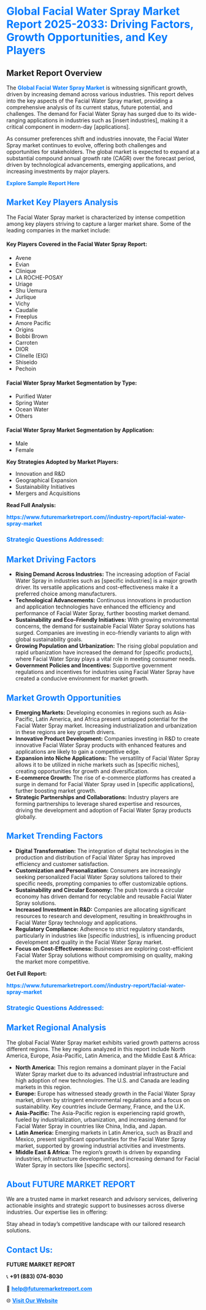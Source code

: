 <h1 style="color: #007BFF;">Global Facial Water Spray Market Report 2025-2033: Driving Factors, Growth Opportunities, and Key Players</h1>

<section id="overview">
<h2>Market Report Overview</h2>
<p>The <a href="https://www.futuremarketreport.com//industry-report/facial-water-spray-market" style="color: #007BFF; text-decoration: none;"><strong>Global Facial Water Spray Market</strong></a> is witnessing significant growth, driven by increasing demand across various industries. This report delves into the key aspects of the Facial Water Spray market, providing a comprehensive analysis of its current status, future potential, and challenges. The demand for Facial Water Spray has surged due to its wide-ranging applications in industries such as [insert industries], making it a critical component in modern-day [applications].</p>
<p>As consumer preferences shift and industries innovate, the Facial Water Spray market continues to evolve, offering both challenges and opportunities for stakeholders. The global market is expected to expand at a substantial compound annual growth rate (CAGR) over the forecast period, driven by technological advancements, emerging applications, and increasing investments by major players.</p>
</section>

<section id="overview">
<p><a href="https://www.futuremarketreport.com//request-sample/reportId=59010" style="color: #007BFF; text-decoration: none;"><strong>Explore Sample Report Here</strong></a></p>
</section>

<section id="key-players">
<h2 style="color: #007BFF;">Market Key Players Analysis</h2>
<p>The Facial Water Spray market is characterized by intense competition among key players striving to capture a larger market share. Some of the leading companies in the market include:</p>
<h4>Key Players Covered in the Facial Water Spray Report:</h4>
<ul><li>Avene</li><li>Evian</li><li>Clinique</li><li>LA ROCHE-POSAY</li><li>Uriage</li><li>Shu Uemura</li><li>Jurlique</li><li>Vichy</li><li>Caudalie</li><li>Freeplus</li><li>Amore Pacific</li><li>Origins</li><li>Bobbi Brown</li><li>Carroten</li><li>DIOR</li><li>Clinelle (EIG)</li><li>Shiseido</li><li>Pechoin</li></ul>
<h4>Facial Water Spray Market Segmentation by Type:</h4>
<ul><li>Purified Water</li><li>Spring Water</li><li>Ocean Water</li><li>Others</li></ul>

<h4>Facial Water Spray Market Segmentation by Application:</h4>
<ul><li>Male</li><li>Female</li></ul>
<p><strong>Key Strategies Adopted by Market Players:</strong></p>
<ul>
<li>Innovation and R&D</li>
<li>Geographical Expansion</li>
<li>Sustainability Initiatives</li>
<li>Mergers and Acquisitions</li>
</ul>
</section>

<section>
<p><strong>Read Full Analysis: </strong></p><a href="https://www.futuremarketreport.com//industry-report/facial-water-spray-market" style="color: #007BFF; text-decoration: none;"><strong>https://www.futuremarketreport.com//industry-report/facial-water-spray-market</strong></a>
<h3 style="color: #007BFF;">Strategic Questions Addressed:</h3>
</section>

<section id="driving-factors">
<h2 style="color: #007BFF;">Market Driving Factors</h2>
<ul>
<li><strong>Rising Demand Across Industries:</strong> The increasing adoption of Facial Water Spray in industries such as [specific industries] is a major growth driver. Its versatile applications and cost-effectiveness make it a preferred choice among manufacturers.</li>
<li><strong>Technological Advancements:</strong> Continuous innovations in production and application technologies have enhanced the efficiency and performance of Facial Water Spray, further boosting market demand.</li>
<li><strong>Sustainability and Eco-Friendly Initiatives:</strong> With growing environmental concerns, the demand for sustainable Facial Water Spray solutions has surged. Companies are investing in eco-friendly variants to align with global sustainability goals.</li>
<li><strong>Growing Population and Urbanization:</strong> The rising global population and rapid urbanization have increased the demand for [specific products], where Facial Water Spray plays a vital role in meeting consumer needs.</li>
<li><strong>Government Policies and Incentives:</strong> Supportive government regulations and incentives for industries using Facial Water Spray have created a conducive environment for market growth.</li>
</ul>
</section>

<section id="growth-opportunities">
<h2 style="color: #007BFF;">Market Growth Opportunities</h2>
<ul>
<li><strong>Emerging Markets:</strong> Developing economies in regions such as Asia-Pacific, Latin America, and Africa present untapped potential for the Facial Water Spray market. Increasing industrialization and urbanization in these regions are key growth drivers.</li>
<li><strong>Innovative Product Development:</strong> Companies investing in R&D to create innovative Facial Water Spray products with enhanced features and applications are likely to gain a competitive edge.</li>
<li><strong>Expansion into Niche Applications:</strong> The versatility of Facial Water Spray allows it to be utilized in niche markets such as [specific niches], creating opportunities for growth and diversification.</li>
<li><strong>E-commerce Growth:</strong> The rise of e-commerce platforms has created a surge in demand for Facial Water Spray used in [specific applications], further boosting market growth.</li>
<li><strong>Strategic Partnerships and Collaborations:</strong> Industry players are forming partnerships to leverage shared expertise and resources, driving the development and adoption of Facial Water Spray products globally.</li>
</ul>
</section>

<section id="trending-factors">
<h2 style="color: #007BFF;">Market Trending Factors</h2>
<ul>
<li><strong>Digital Transformation:</strong> The integration of digital technologies in the production and distribution of Facial Water Spray has improved efficiency and customer satisfaction.</li>
<li><strong>Customization and Personalization:</strong> Consumers are increasingly seeking personalized Facial Water Spray solutions tailored to their specific needs, prompting companies to offer customizable options.</li>
<li><strong>Sustainability and Circular Economy:</strong> The push towards a circular economy has driven demand for recyclable and reusable Facial Water Spray solutions.</li>
<li><strong>Increased Investment in R&D:</strong> Companies are allocating significant resources to research and development, resulting in breakthroughs in Facial Water Spray technology and applications.</li>
<li><strong>Regulatory Compliance:</strong> Adherence to strict regulatory standards, particularly in industries like [specific industries], is influencing product development and quality in the Facial Water Spray market.</li>
<li><strong>Focus on Cost-Effectiveness:</strong> Businesses are exploring cost-efficient Facial Water Spray solutions without compromising on quality, making the market more competitive.</li>
</ul>
</section>

<section>
<p><strong>Get Full Report: </strong></p><a href="https://www.futuremarketreport.com//industry-report/facial-water-spray-market" style="color: #007BFF; text-decoration: none;"><strong>https://www.futuremarketreport.com//industry-report/facial-water-spray-market</strong></a>
<h3 style="color: #007BFF;">Strategic Questions Addressed:</h3>
</section>


<section id="regional-analysis">
<h2 style="color: #007BFF;">Market Regional Analysis</h2>
<p>The global Facial Water Spray market exhibits varied growth patterns across different regions. The key regions analyzed in this report include North America, Europe, Asia-Pacific, Latin America, and the Middle East & Africa:</p>
<ul>
<li><strong>North America:</strong> This region remains a dominant player in the Facial Water Spray market due to its advanced industrial infrastructure and high adoption of new technologies. The U.S. and Canada are leading markets in this region.</li>
<li><strong>Europe:</strong> Europe has witnessed steady growth in the Facial Water Spray market, driven by stringent environmental regulations and a focus on sustainability. Key countries include Germany, France, and the U.K.</li>
<li><strong>Asia-Pacific:</strong> The Asia-Pacific region is experiencing rapid growth, fueled by industrialization, urbanization, and increasing demand for Facial Water Spray in countries like China, India, and Japan.</li>
<li><strong>Latin America:</strong> Emerging markets in Latin America, such as Brazil and Mexico, present significant opportunities for the Facial Water Spray market, supported by growing industrial activities and investments.</li>
<li><strong>Middle East & Africa:</strong> The region’s growth is driven by expanding industries, infrastructure development, and increasing demand for Facial Water Spray in sectors like [specific sectors].</li>
</ul>
</section>

<footer>
<h2 style="color: #007BFF;">About FUTURE MARKET REPORT</h2>
<p>We are a trusted name in market research and advisory services, delivering actionable insights and strategic support to businesses across diverse industries. Our expertise lies in offering:</p>

<p>Stay ahead in today’s competitive landscape with our tailored research solutions.</p>

<h2 style="color: #007BFF;">Contact Us:</h2>
<p><strong>FUTURE MARKET REPORT</strong></p>
<p>📞 <strong>+91 (883) 074-8030</strong></p>
<p>📧 <strong><a href="mailto:help@futuremarketreport.com" style="color: #007BFF;">help@futuremarketreport.com</a></strong></p>
<p>🌐 <strong><a href="https://www.futuremarketreport.com/" style="color: #007BFF;">Visit Our Website</a></strong></p>
</footer>